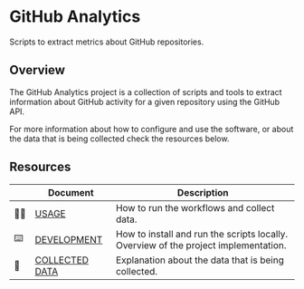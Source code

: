 # GitHub Analytics

Scripts to extract metrics about GitHub repositories.

## Overview

The GitHub Analytics project is a collection of scripts and tools to extract information
about GitHub activity for a given repository using the GitHub API.

For more information about how to configure and use the software, or about the data that is being
collected check the resources below.

## Resources

|               | Document                            | Description |
| ------------- | ----------------------------------- | ----------- |
| :pilot:       | [USAGE](docs/USAGE.md)           | How to run the workflows and collect data. |
| :keyboard:    | [DEVELOPMENT](docs/DEVELOPMENT.md)       | How to install and run the scripts locally. Overview of the project implementation. |
| :floppy_disk: | [COLLECTED DATA](docs/COLLECTED_DATA.md) | Explanation about the data that is being collected. |
